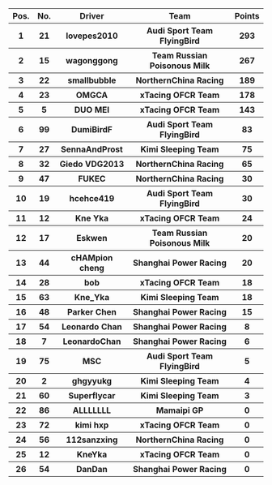 <table style="width:100%">
	<tr>
		<th>Pos.</th>
		<th>No.</th>
		<th>Driver</th>
		<th>Team</th>
		<th>Points</th>
	</tr>
	<tr>
		<th>1</th>
		<th>21</th>
		<th>lovepes2010</th>
		<th>Audi Sport Team FlyingBird</th>
		<th>293</th>
	</tr>
	<tr>
		<th>2</th>
		<th>15</th>
		<th>wagonggong</th>
		<th>Team Russian Poisonous Milk</th>
		<th>267</th>
	</tr>
	<tr>
		<th>3</th>
		<th>22</th>
		<th>smallbubble</th>
		<th>NorthernChina Racing</th>
		<th>189</th>
	</tr>
	<tr>
		<th>4</th>
		<th>23</th>
		<th>OMGCA</th>
		<th>xTacing OFCR Team</th>
		<th>178</th>
	</tr>
	<tr>
		<th>5</th>
		<th>5</th>
		<th>DUO MEI</th>
		<th>xTacing OFCR Team</th>
		<th>143</th>
	</tr>
	<tr>
		<th>6</th>
		<th>99</th>
		<th>DumiBirdF</th>
		<th>Audi Sport Team FlyingBird</th>
		<th>83</th>
	</tr>
	<tr>
		<th>7</th>
		<th>27</th>
		<th>SennaAndProst</th>
		<th>Kimi Sleeping Team</th>
		<th>75</th>
	</tr>
	<tr>
		<th>8</th>
		<th>32</th>
		<th>Giedo VDG2013</th>
		<th>NorthernChina Racing</th>
		<th>65</th>
	</tr>
	<tr>
		<th>9</th>
		<th>47</th>
		<th>FUKEC</th>
		<th>NorthernChina Racing</th>
		<th>30</th>
	</tr>
	<tr>
		<th>10</th>
		<th>19</th>
		<th>hcehce419</th>
		<th>Audi Sport Team FlyingBird</th>
		<th>30</th>
	</tr>
	<tr>
		<th>11</th>
		<th>12</th>
		<th>Kne Yka</th>
		<th>xTacing OFCR Team</th>
		<th>24</th>
	</tr>
	<tr>
		<th>12</th>
		<th>17</th>
		<th>Eskwen</th>
		<th>Team Russian Poisonous Milk</th>
		<th>20</th>
	</tr>
	<tr>
		<th>13</th>
		<th>44</th>
		<th>cHAMpion cheng</th>
		<th>Shanghai Power Racing</th>
		<th>20</th>
	</tr>
	<tr>
		<th>14</th>
		<th>28</th>
		<th>bob</th>
		<th>xTacing OFCR Team</th>
		<th>18</th>
	</tr>
	<tr>
		<th>15</th>
		<th>63</th>
		<th>Kne_Yka</th>
		<th>Kimi Sleeping Team</th>
		<th>18</th>
	</tr>
	<tr>
		<th>16</th>
		<th>48</th>
		<th>Parker Chen</th>
		<th>Shanghai Power Racing</th>
		<th>15</th>
	</tr>
	<tr>
		<th>17</th>
		<th>54</th>
		<th>Leonardo Chan</th>
		<th>Shanghai Power Racing</th>
		<th>8</th>
	</tr>
	<tr>
		<th>18</th>
		<th>7</th>
		<th>LeonardoChan</th>
		<th>Shanghai Power Racing</th>
		<th>6</th>
	</tr>
	<tr>
		<th>19</th>
		<th>75</th>
		<th>MSC</th>
		<th>Audi Sport Team FlyingBird</th>
		<th>5</th>
	</tr>
	<tr>
		<th>20</th>
		<th>2</th>
		<th>ghgyyukg</th>
		<th>Kimi Sleeping Team</th>
		<th>4</th>
	</tr>
	<tr>
		<th>21</th>
		<th>60</th>
		<th>Superflycar</th>
		<th>Kimi Sleeping Team</th>
		<th>3</th>
	</tr>
	<tr>
		<th>22</th>
		<th>86</th>
		<th>ALLLLLLL</th>
		<th>Mamaipi GP</th>
		<th>0</th>
	</tr>
	<tr>
		<th>23</th>
		<th>72</th>
		<th>kimi hxp</th>
		<th>xTacing OFCR Team</th>
		<th>0</th>
	</tr>
	<tr>
		<th>24</th>
		<th>56</th>
		<th>112sanzxing</th>
		<th>NorthernChina Racing</th>
		<th>0</th>
	</tr>
	<tr>
		<th>25</th>
		<th>12</th>
		<th>KneYka</th>
		<th>xTacing OFCR Team</th>
		<th>0</th>
	</tr>
	<tr>
		<th>26</th>
		<th>54</th>
		<th>DanDan</th>
		<th>Shanghai Power Racing</th>
		<th>0</th>
	</tr>
</table>